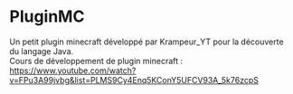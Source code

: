 # PluginMC

Un petit plugin minecraft développé par Krampeur_YT pour la découverte du langage Java.  
Cours de développement de plugin minecraft : https://www.youtube.com/watch?v=FPu3A99jvbg&list=PLMS9Cy4Enq5KConY5UFCV93A_5k76zcpS
